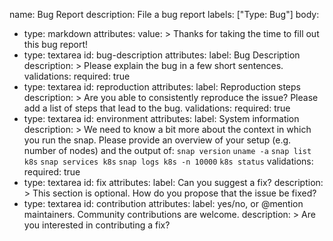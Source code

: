 name: Bug Report
description: File a bug report
labels: ["Type: Bug"]
body:
  - type: markdown
    attributes:
      value: >
        Thanks for taking the time to fill out this bug report! 
  - type: textarea
    id: bug-description
    attributes:
      label: Bug Description
      description: >
         Please explain the bug in a few short sentences.
    validations:
      required: true
  - type: textarea
    id: reproduction
    attributes:
      label: Reproduction steps 
      description: >
         Are you able to consistently reproduce the issue? Please add a list of steps that lead to the bug.
    validations:
      required: true
  - type: textarea
    id: environment
    attributes:
      label: System information
      description: >
        We need to know a bit more about the context in which you run the snap.
        Please provide an overview of your setup (e.g. number of nodes) and the output of:
         `snap version`
         `uname -a`
         `snap list k8s`
         `snap services k8s`
         `snap logs k8s -n 10000`
         `k8s status`
    validations:
      required: true
  - type: textarea
    id: fix
    attributes:
      label: Can you suggest a fix? 
      description: >
         This section is optional. How do you propose that the issue be fixed?
  - type: textarea
    id: contribution 
    attributes:
      label: yes/no, or @mention maintainers. Community contributions are welcome.
      description: >
         Are you interested in contributing a fix?